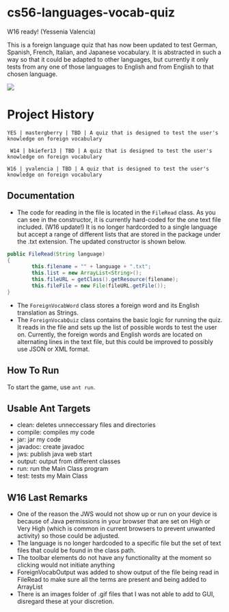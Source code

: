 # cs56-languages-vocab-quiz

W16 ready! (Yessenia Valencia)

This is a foreign language quiz that has now been updated to test German, Spanish, French, Italian, and Japanese vocabulary. It is abstracted in such a way so that it could be adapted to other languages, but currently it only tests from any one of those languages to English and from English to that chosen language.

![](http://i.imgur.com/mTfTOD6.png)

Project History
===============
```
YES | mastergberry | TBD | A quiz that is designed to test the user's knowledge on foreign vocabulary
```
```
 W14 | bkiefer13 | TBD | A quiz that is designed to test the user's knowledge on foreign vocabulary
```
```
W16 | yvalencia | TBD | A quiz that is designed to test the user's knowledge on foreign vocabulary
```

## Documentation

* The code for reading in the file is located in the `FileRead` class. As you can see in the constructor, it is currently hard-coded for the one text file included. (W16 update!) It is no longer hardcorded to a single language but accept a range of different lists that are stored in the package under the .txt extension. The updated constructor is shown below.

```java
public FileRead(String language)
{      
       	this.filename = "" + language + ".txt";
        this.list = new ArrayList<String>();
        this.fileURL = getClass().getResource(filename);
        this.fileFile = new File(fileURL.getFile());
}
```



* The `ForeignVocabWord` class stores a foreign word and its English translation as Strings.
* The `ForeignVocabQuiz` class contains the basic logic for running the quiz. It reads in the file and sets up the list of possible words to test the user on. Currently, the foreign words and English words are located on alternating lines in the text file, but this could be improved to possibly use JSON or XML format.

## How To Run
To start the game, use `ant run`.

## Usable Ant Targets
* clean:    deletes unneccessary files and directories
* compile:  compiles my code 
* jar:      jar my code
* javadoc:  create javadoc
* jws:      publish java web start
* output:   output from different classes
* run:      run the Main Class program
* test:     tests my Main Class


## W16 Last Remarks

* One of the reason the JWS would not show up or run on your device is because of Java permissions in your browser that are set on High or Very High (which is common in current browsers to prevent unwanted activity) so those could be adjusted.
* The language is no longer hardcoded to a specific file but the set of text files that could be found in the class path.
* The toolbar elements do not have any functionality at the moment so clicking would not initiate anything
* ForeignVocabOutput was added to show output of the file being read in FileRead to make sure all the terms are present and being added to ArrayList
* There is an images folder of .gif files that I was not able to add to GUI, disregard these at your discretion. 
